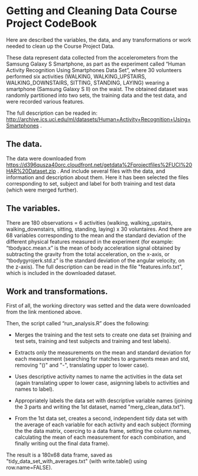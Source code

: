 # Getting and Cleaning Data Course Project CodeBook

Here are described the variables, the data, and any transformations or work needed to clean up the Course Project Data.

These data represent data collected from the accelerometers from the Samsung Galaxy S Smartphone, as part as the experiment called “Human Activity Recognition Using Smartphones Data Set”, where 30 volunteers performed six activities (WALKING, WALKING_UPSTAIRS, WALKING_DOWNSTAIRS, SITTING, STANDING, LAYING) wearing a smartphone (Samsung Galaxy S II) on the waist. The obtained dataset was randomly partitioned into two sets, the training data and the test data, and were recorded various features.

The full description can be readed in: http://archive.ics.uci.edu/ml/datasets/Human+Activity+Recognition+Using+Smartphones .

## The data.
The data were downloaded from https://d396qusza40orc.cloudfront.net/getdata%2Fprojectfiles%2FUCI%20HAR%20Dataset.zip .
And include several files with the data, and information and description about them. Here it has been selected the files corresponding to set, subject and label for both training and test data (which were merged further).

## The variables.
There are 180 observations = 6 activities (walking, walking_upstairs, walking_downstairs, sitting, standing, laying) x 30 voluntaires.
And there are 68 variables corresponding to the mean and the standard deviation of the different physical features measured in the experiment (for example: “tbodyacc.mean.x” is the mean of body acceleration signal obtained by subtracting the gravity from the total acceleration, on the x-axis, or “tbodygyrojerk.std.z” is the standard deviation of the angular velocity, on the z-axis). The full description can be read in the file "features.info.txt", which is included in the downloaded dataset.

## Work and transformations.
First of all, the working directory was setted and the data were downloaded from the link mentioned above.

Then, the script called “run_analysis.R” does the following:

* Merges the training and the test sets to create one data set (training and test sets, training and test subjects and training and test labels).

* Extracts only the measurements on the mean and standard deviation for each measurement (searching for matches to arguments mean and std, removing "()" and "-", translating upper to lower case).

* Uses descriptive activity names to name the activities in the data set (again translating upper to lower case, asignning labels to activities and names to label).

* Appropriately labels the data set with descriptive variable names (joining the 3 parts and writing the 1st dataset, named "merg_clean_data.txt").

* From the 1st data set, creates a second, independent tidy data set with the average of each variable for each activity and each subject (forming the the data matrix, coercing to a data frame, setting the column names, calculating the mean of each measurement for each combination, and finally writing out the final data frame).

The result is a 180x68 data frame, saved as "tidy_data_set_with_averages.txt" (with write.table() using row.name=FALSE).
